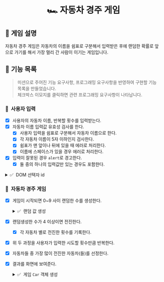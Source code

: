 <h1 align="middle">🏎️ 자동차 경주 게임</h1>

## 👀 게임 설명
자동차 경주 게임은 자동차의 이름을 쉼표로 구분해서 입력받은 후에 랜덤한 확률로 앞으로 가기를 해서 가장 멀리 간 사람이 이기는 게임입니다.

## 📃 기능 목록
> 미션으로 주어진 기능 요구사항, 프로그래밍 요구사항을 반영하여 구현할 기능 목록을 만들었습니다.<br>
> 체크박스 이모지를 클릭하면 관련 프로그래밍 요구사항이 나타납니다.

### 💬 &nbsp;사용자 입력

- [x] 사용자의 자동차 이름, 반복할 횟수를 입력받는다.
- [x] 자동차 이름 입력값 유효성 검사를 한다.
  - [x] 사용자 입력을 쉼표로 구분해서 자동차 이름으로 한다.
  - [x] 각 자동차 이름이 5자 이하인지 검사한다.
  - [x] 쉼표가 맨 앞이나 뒤에 있을 때 에러로 처리한다.
  - [x] 이름에 스페이스가 있을 경우 에러로 처리한다.
- [x] 입력이 잘못된 경우 `alert`로 경고한다.
  - [x] 둘 중의 하나의 입력값만 있는 경우도 포함한다.
<details>
  <summary>✅ &nbsp;DOM 선택자 id</summary>
  <ul>
    <li>자동차의 이름을 입력하는 input 태그는 car-names-input id값을 가진다.</li>
    <li>자동차의 이름을 제출하는 button 태그는 car-names-submit id값을 가진다.</li>
    <li>레이싱 횟수를 입력하는 input 태그는 racing-count-input id값을 가진다.</li>
    <li>레이싱 횟수을 제출하는 button 태그는 racing-count-submit id값을 가진다.</li>
    <li>최종 우승자를 출력하는 span 태그는 racing-winners id값을 가진다.<br>
      예) &#60;span id="racing-winners"&#62;poco,park,jun&#60;/span&#62;</li>
  </ul>
</details>

### 🎯 &nbsp;자동차 경주 게임

- [x] 게임이 시작되면 0~9 사이 랜덤한 수를 생성한다.
  <details>
    <summary>✅ &nbsp;랜덤 값 생성</summary>
    <ul>
      <li>랜덤 값 생성은 <a href="https://github.com/woowacourse-projects/javascript-mission-utils#mission-utils"><code>MissionUtils</code> 라이브러리</a>의 <code>Random.pickNumberInRange</code>를 사용한다.</li>
    </ul>
  </details>
- [x] 랜덤생성한 수가 4 이상이면 전진한다.
  - [x] 각 자동차 별로 전진한 횟수를 기록한다.
- [x] 위 두 과정을 사용자가 입력한 시도할 횟수만큼 반복한다.
- [x] 자동차들 중 가장 많이 전진한 자동차(들)를 선정한다.
- [x] 결과를 화면에 보여준다.

  <details>
    <summary>✅ &nbsp;게임 <code>Car</code> 객체 생성</summary>
    <ul>
      <li>다음과 같이 Car 객체를 만들고, <code>new</code>를 이용해 인스턴스를 만들어 사용한다.</li>
        <pre><code>function Car(name) {
    this.name = name;
  }
  class Car {
    constructor(name) {
      this.name = name;
    }
  }</code></pre>
      </li>
    </ul>
  </details>
